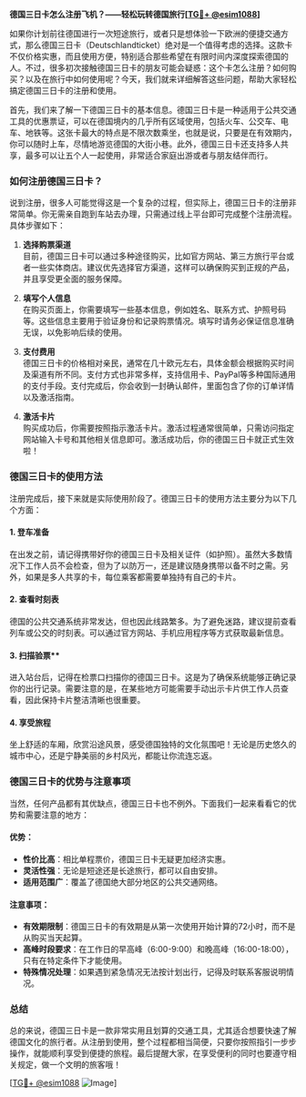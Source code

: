 **德国三日卡怎么注册飞机？——轻松玩转德国旅行[[TG💪+ @esim1088](https://t.me/s/esim1088)]**

如果你计划前往德国进行一次短途旅行，或者只是想体验一下欧洲的便捷交通方式，那么德国三日卡（Deutschlandticket）绝对是一个值得考虑的选择。这款卡不仅价格实惠，而且使用方便，特别适合那些希望在有限时间内深度探索德国的人。不过，很多初次接触德国三日卡的朋友可能会疑惑：这个卡怎么注册？如何购买？以及在旅行中如何使用呢？今天，我们就来详细解答这些问题，帮助大家轻松搞定德国三日卡的注册和使用。

首先，我们来了解一下德国三日卡的基本信息。德国三日卡是一种适用于公共交通工具的优惠票证，可以在德国境内的几乎所有区域使用，包括火车、公交车、电车、地铁等。这张卡最大的特点是不限次数乘坐，也就是说，只要是在有效期内，你可以随时上车，尽情地游览德国的大街小巷。此外，德国三日卡还支持多人共享，最多可以让五个人一起使用，非常适合家庭出游或者与朋友结伴而行。

### 如何注册德国三日卡？

说到注册，很多人可能觉得这是一个复杂的过程，但实际上，德国三日卡的注册非常简单。你无需亲自跑到车站去办理，只需通过线上平台即可完成整个注册流程。具体步骤如下：

1. **选择购票渠道**  
   目前，德国三日卡可以通过多种途径购买，比如官方网站、第三方旅行平台或者一些实体商店。建议优先选择官方渠道，这样可以确保购买到正规的产品，并且享受更全面的服务保障。

2. **填写个人信息**  
   在购买页面上，你需要填写一些基本信息，例如姓名、联系方式、护照号码等。这些信息主要用于验证身份和记录购票情况。填写时请务必保证信息准确无误，以免影响后续的使用。

3. **支付费用**  
   德国三日卡的价格相对亲民，通常在几十欧元左右，具体金额会根据购买时间及渠道有所不同。支付方式也非常多样，支持信用卡、PayPal等多种国际通用的支付手段。支付完成后，你会收到一封确认邮件，里面包含了你的订单详情以及激活指南。

4. **激活卡片**  
   购买成功后，你需要按照指示激活卡片。激活过程通常很简单，只需访问指定网站输入卡号和其他相关信息即可。激活成功后，你的德国三日卡就正式生效啦！

### 德国三日卡的使用方法

注册完成后，接下来就是实际使用阶段了。德国三日卡的使用方法主要分为以下几个方面：

#### 1. 登车准备  
在出发之前，请记得携带好你的德国三日卡及相关证件（如护照）。虽然大多数情况下工作人员不会检查，但为了以防万一，还是建议随身携带以备不时之需。另外，如果是多人共享的卡，每位乘客都需要单独持有自己的卡片。

#### 2. 查看时刻表  
德国的公共交通系统非常发达，但也因此线路繁多。为了避免迷路，建议提前查看列车或公交的时刻表。可以通过官方网站、手机应用程序等方式获取最新信息。

#### 3. 扫描验票**  
进入站台后，记得在检票口扫描你的德国三日卡。这是为了确保系统能够正确记录你的出行记录。需要注意的是，在某些地方可能需要手动出示卡片供工作人员查看，因此保持卡片整洁清晰也很重要。

#### 4. 享受旅程  
坐上舒适的车厢，欣赏沿途风景，感受德国独特的文化氛围吧！无论是历史悠久的城市中心，还是宁静美丽的乡村风光，都能让你流连忘返。

### 德国三日卡的优势与注意事项

当然，任何产品都有其优缺点，德国三日卡也不例外。下面我们一起来看看它的优势和需要注意的地方：

#### 优势：
- **性价比高**：相比单程票价，德国三日卡无疑更加经济实惠。
- **灵活性强**：无论是短途还是长途旅行，都可以自由安排。
- **适用范围广**：覆盖了德国绝大部分地区的公共交通网络。

#### 注意事项：
- **有效期限制**：德国三日卡的有效期是从第一次使用开始计算的72小时，而不是从购买当天起算。
- **高峰时段要求**：在工作日的早高峰（6:00-9:00）和晚高峰（16:00-18:00），只有在特定条件下才能使用。
- **特殊情况处理**：如果遇到紧急情况无法按计划出行，记得及时联系客服说明情况。

### 总结

总的来说，德国三日卡是一款非常实用且划算的交通工具，尤其适合想要快速了解德国文化的旅行者。从注册到使用，整个过程都相当简便，只要你按照指引一步步操作，就能顺利享受到便捷的旅程。最后提醒大家，在享受便利的同时也要遵守相关规定，做一个文明的旅客哦！

[[TG💪+ @esim1088](https://t.me/s/esim1088) ![Image](https://i.postimg.cc/4NQfJmqS/Snipaste-2025-05-13-00-14-12.png)]